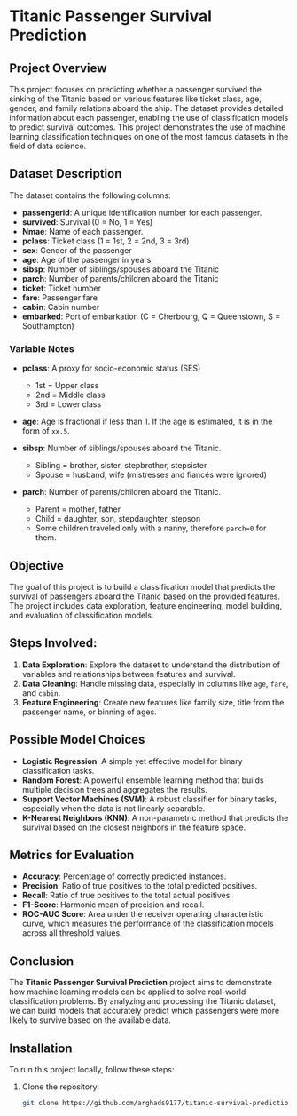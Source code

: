 # Titanic Passenger Survival Prediction

## Project Overview

This project focuses on predicting whether a passenger survived the sinking of the Titanic based on various features like ticket class, age, gender, and family relations aboard the ship. The dataset provides detailed information about each passenger, enabling the use of classification models to predict survival outcomes. This project demonstrates the use of machine learning classification techniques on one of the most famous datasets in the field of data science.

## Dataset Description

The dataset contains the following columns:

- **passengerid**: A unique identification number for each passenger.
- **survived**: Survival (0 = No, 1 = Yes)
- **Nmae**: Name of each passenger.
- **pclass**: Ticket class (1 = 1st, 2 = 2nd, 3 = 3rd)
- **sex**: Gender of the passenger
- **age**: Age of the passenger in years
- **sibsp**: Number of siblings/spouses aboard the Titanic
- **parch**: Number of parents/children aboard the Titanic
- **ticket**: Ticket number
- **fare**: Passenger fare
- **cabin**: Cabin number
- **embarked**: Port of embarkation (C = Cherbourg, Q = Queenstown, S = Southampton)

### Variable Notes

- **pclass**: A proxy for socio-economic status (SES)
  - 1st = Upper class
  - 2nd = Middle class
  - 3rd = Lower class

- **age**: Age is fractional if less than 1. If the age is estimated, it is in the form of `xx.5`.

- **sibsp**: Number of siblings/spouses aboard the Titanic.
  - Sibling = brother, sister, stepbrother, stepsister
  - Spouse = husband, wife (mistresses and fiancés were ignored)

- **parch**: Number of parents/children aboard the Titanic.
  - Parent = mother, father
  - Child = daughter, son, stepdaughter, stepson
  - Some children traveled only with a nanny, therefore `parch=0` for them.

## Objective

The goal of this project is to build a classification model that predicts the survival of passengers aboard the Titanic based on the provided features. The project includes data exploration, feature engineering, model building, and evaluation of classification models.

## Steps Involved:

1. **Data Exploration**: Explore the dataset to understand the distribution of variables and relationships between features and survival.
2. **Data Cleaning**: Handle missing data, especially in columns like `age`, `fare`, and `cabin`.
3. **Feature Engineering**: Create new features like family size, title from the passenger name, or binning of ages.

## Possible Model Choices

- **Logistic Regression**: A simple yet effective model for binary classification tasks.
- **Random Forest**: A powerful ensemble learning method that builds multiple decision trees and aggregates the results.
- **Support Vector Machines (SVM)**: A robust classifier for binary tasks, especially when the data is not linearly separable.
- **K-Nearest Neighbors (KNN)**: A non-parametric method that predicts the survival based on the closest neighbors in the feature space.

## Metrics for Evaluation

- **Accuracy**: Percentage of correctly predicted instances.
- **Precision**: Ratio of true positives to the total predicted positives.
- **Recall**: Ratio of true positives to the total actual positives.
- **F1-Score**: Harmonic mean of precision and recall.
- **ROC-AUC Score**: Area under the receiver operating characteristic curve, which measures the performance of the classification models across all threshold values.

## Conclusion

The **Titanic Passenger Survival Prediction** project aims to demonstrate how machine learning models can be applied to solve real-world classification problems. By analyzing and processing the Titanic dataset, we can build models that accurately predict which passengers were more likely to survive based on the available data.

## Installation

To run this project locally, follow these steps:

1. Clone the repository:
   ```bash
   git clone https://github.com/arghads9177/titanic-survival-prediction.git
